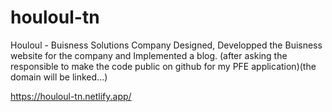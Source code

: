 # houloul-tn

Houloul - Buisness Solutions Company
Designed, Developped the Buisness website for the company and Implemented a blog.
(after asking the responsible to make the code public on github for my PFE application)(the domain will be linked...)

https://houloul-tn.netlify.app/
